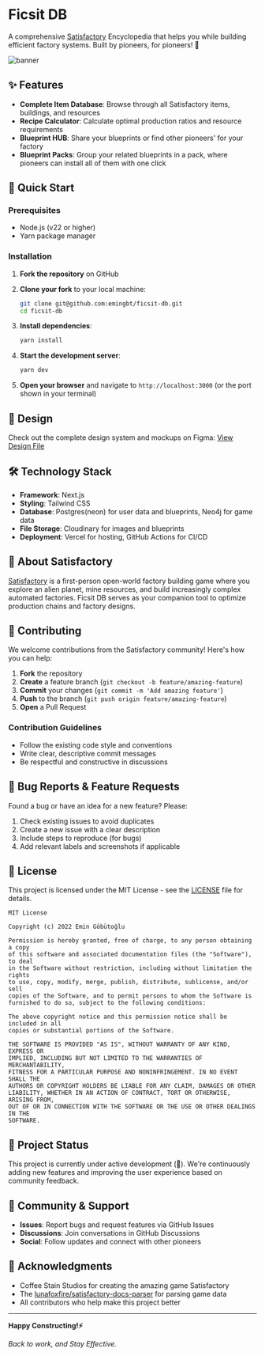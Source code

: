 # Ficsit DB

A comprehensive [Satisfactory](https://www.satisfactorygame.com/) Encyclopedia that helps you while building efficient factory systems. Built by pioneers, for pioneers! 🚧

![banner](https://github.com/user-attachments/assets/d2df094a-e515-4d83-ac4e-4b0440fa6990)


## ✨ Features

- **Complete Item Database**: Browse through all Satisfactory items, buildings, and resources
- **Recipe Calculator**: Calculate optimal production ratios and resource requirements
- **Blueprint HUB**: Share your blueprints or find other pioneers' for your factory
- **Blueprint Packs**: Group your related blueprints in a pack, where pioneers can install all of them with one click

## 🚀 Quick Start

### Prerequisites

- Node.js (v22 or higher)
- Yarn package manager

### Installation

1. **Fork the repository** on GitHub

2. **Clone your fork** to your local machine:
   ```bash
   git clone git@github.com:emingbt/ficsit-db.git
   cd ficsit-db
   ```

3. **Install dependencies**:
   ```bash
   yarn install
   ```

4. **Start the development server**:
   ```bash
   yarn dev
   ```

5. **Open your browser** and navigate to `http://localhost:3000` (or the port shown in your terminal)

## 🎨 Design

Check out the complete design system and mockups on Figma:
[View Design File](https://www.figma.com/file/uSV9tOqODwKJhsmSQiTlnl/FICSIT-DB?node-id=0%3A1)

## 🛠️ Technology Stack

- **Framework**: Next.js
- **Styling**: Tailwind CSS
- **Database**: Postgres(neon) for user data and blueprints, Neo4j for game data
- **File Storage**: Cloudinary for images and blueprints
- **Deployment**: Vercel for hosting, GitHub Actions for CI/CD

## 📖 About Satisfactory

[Satisfactory](https://www.satisfactorygame.com/) is a first-person open-world factory building game where you explore an alien planet, mine resources, and build increasingly complex automated factories. Ficsit DB serves as your companion tool to optimize production chains and factory designs.

## 🤝 Contributing

We welcome contributions from the Satisfactory community! Here's how you can help:

1. **Fork** the repository
2. **Create** a feature branch (`git checkout -b feature/amazing-feature`)
3. **Commit** your changes (`git commit -m 'Add amazing feature'`)
4. **Push** to the branch (`git push origin feature/amazing-feature`)
5. **Open** a Pull Request

### Contribution Guidelines

- Follow the existing code style and conventions
- Write clear, descriptive commit messages
- Be respectful and constructive in discussions

## 🐛 Bug Reports & Feature Requests

Found a bug or have an idea for a new feature? Please:

1. Check existing issues to avoid duplicates
2. Create a new issue with a clear description
3. Include steps to reproduce (for bugs)
4. Add relevant labels and screenshots if applicable

## 📄 License

This project is licensed under the MIT License - see the [LICENSE](LICENSE) file for details.

```
MIT License

Copyright (c) 2022 Emin Göbütoğlu

Permission is hereby granted, free of charge, to any person obtaining a copy
of this software and associated documentation files (the "Software"), to deal
in the Software without restriction, including without limitation the rights
to use, copy, modify, merge, publish, distribute, sublicense, and/or sell
copies of the Software, and to permit persons to whom the Software is
furnished to do so, subject to the following conditions:

The above copyright notice and this permission notice shall be included in all
copies or substantial portions of the Software.

THE SOFTWARE IS PROVIDED "AS IS", WITHOUT WARRANTY OF ANY KIND, EXPRESS OR
IMPLIED, INCLUDING BUT NOT LIMITED TO THE WARRANTIES OF MERCHANTABILITY,
FITNESS FOR A PARTICULAR PURPOSE AND NONINFRINGEMENT. IN NO EVENT SHALL THE
AUTHORS OR COPYRIGHT HOLDERS BE LIABLE FOR ANY CLAIM, DAMAGES OR OTHER
LIABILITY, WHETHER IN AN ACTION OF CONTRACT, TORT OR OTHERWISE, ARISING FROM,
OUT OF OR IN CONNECTION WITH THE SOFTWARE OR THE USE OR OTHER DEALINGS IN THE
SOFTWARE.
```

## 🎯 Project Status

This project is currently under active development (🚧). We're continuously adding new features and improving the user experience based on community feedback.

## 💬 Community & Support

- **Issues**: Report bugs and request features via GitHub Issues
- **Discussions**: Join conversations in GitHub Discussions
- **Social**: Follow updates and connect with other pioneers

## 🙏 Acknowledgments

- Coffee Stain Studios for creating the amazing game Satisfactory
- The [lunafoxfire/satisfactory-docs-parser](https://github.com/lunafoxfire/satisfactory-docs-parser) for parsing game data
- All contributors who help make this project better

---

**Happy Constructing!⚡**

*Back to work, and Stay Effective.*

